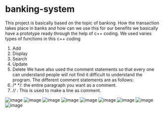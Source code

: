 # banking-system
This project is basically based on the topic of banking. How the transaction takes place in banks and how can we use this for our benefits we basically have a prototype ready through the help of c++ coding.
We used varies types of functions in this c++ coding 
1.	Add
2.	Display
3.	Search
4.	Update 
5.	Delete
We have also used the comment statements so that every one can understand people will not find it difficult to understand the program.
The different comment statements are as follows:
1.	/* */: the entire paragraph you want as a comment.
2.	//  : This is used to make a line as comment.

![image](https://user-images.githubusercontent.com/56600106/119764640-6bbd2e00-becf-11eb-9a37-097c803cb60f.png)
![image](https://user-images.githubusercontent.com/56600106/119764661-74156900-becf-11eb-9ccb-a0edfc1f7e5c.png)
![image](https://user-images.githubusercontent.com/56600106/119764672-7972b380-becf-11eb-826a-420a774ba5bc.png)
![image](https://user-images.githubusercontent.com/56600106/119764680-7c6da400-becf-11eb-99b0-e76c0958ce2f.png)
![image](https://user-images.githubusercontent.com/56600106/119764743-960eeb80-becf-11eb-9d43-8fb84c910d37.png)
![image](https://user-images.githubusercontent.com/56600106/119764751-9a3b0900-becf-11eb-944e-f53694a59452.png)
![image](https://user-images.githubusercontent.com/56600106/119764755-9e672680-becf-11eb-9751-7a6c8bbe5fd6.png)
![image](https://user-images.githubusercontent.com/56600106/119764767-a32bda80-becf-11eb-898b-79fef8f456ae.png)
![image](https://user-images.githubusercontent.com/56600106/119764774-a6bf6180-becf-11eb-9153-0a30b0037a27.png)

